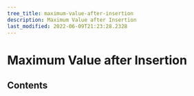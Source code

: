 ```yaml
---
tree_title: maximum-value-after-insertion
description: Maximum Value after Insertion
last_modified: 2022-06-09T21:23:28.2328
---
```


# Maximum Value after Insertion

## Contents
